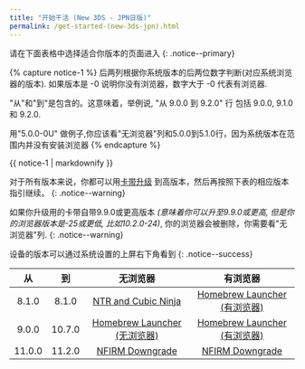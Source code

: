 ```yaml
---
title: "开始干活 (New 3DS - JPN日版)"
permalink: /get-started-(new-3ds-jpn).html
---
```


请在下面表格中选择适合你版本的页面进入
{: .notice--primary}

{% capture notice-1 %}
后两列根据你系统版本的后两位数字判断(对应系统浏览器的版本). 如果版本是 -0 说明你没有浏览器，数字大于 -0 代表有浏览器.

"从"和"到"是包含的。这意味着，举例说, "从 9.0.0 到 9.2.0" 行 包括 9.0.0, 9.1.0 和 9.2.0.

用"5.0.0-0U" 做例子,你应该看"无浏览器"列和5.0.0到5.1.0行，因为系统版本在范围内并没有安装浏览器
{% endcapture %}

<div class="notice--info">{{ notice-1 | markdownify }}</div>

对于所有版本来说，你都可以用[卡带升级](cart-update.html) 到高版本，然后再按照下表的相应版本指引继续。
{: .notice--warning}

如果你升级用的卡带自带9.9.0或更高版本 *(意味着你可以升至9.9.0或更高, 但是你的浏览器版本是-25或更低, 比如10.2.0-24)*, 你的浏览器会被删除，你需要看"无浏览器"列.
{: .notice--warning}

设备的版本可以通过系统设置的上屏右下角看到
{: .notice--success}

| 从 | 到 | 无浏览器 | 有浏览器 |
|:-:|:-:|:-:|:-:|
| 8.1.0 | 8.1.0 | [NTR and Cubic Ninja](ntr-and-cubic-ninja.html) | [Homebrew Launcher (有浏览器)](homebrew-launcher-(browser).html) |
| 9.0.0 | 10.7.0 | [Homebrew Launcher (无浏览器)](homebrew-launcher-(no-browser).html) | [Homebrew Launcher (有浏览器)](homebrew-launcher-(browser).html) |
| 11.0.0 | 11.2.0 | [NFIRM Downgrade](nfirm-downgrade.html) | [NFIRM Downgrade](nfirm-downgrade.html) |
